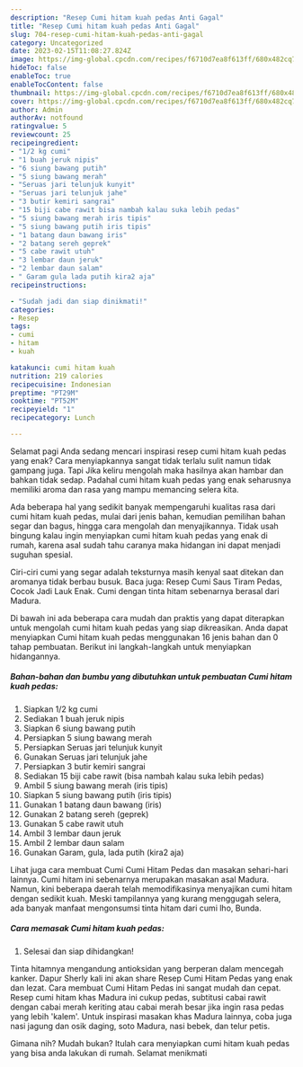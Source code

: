 ```yaml
---
description: "Resep Cumi hitam kuah pedas Anti Gagal"
title: "Resep Cumi hitam kuah pedas Anti Gagal"
slug: 704-resep-cumi-hitam-kuah-pedas-anti-gagal
category: Uncategorized
date: 2023-02-15T11:08:27.824Z
image: https://img-global.cpcdn.com/recipes/f6710d7ea8f613ff/680x482cq70/cumi-hitam-kuah-pedas-foto-resep-utama.jpg
hideToc: false
enableToc: true
enableTocContent: false
thumbnail: https://img-global.cpcdn.com/recipes/f6710d7ea8f613ff/680x482cq70/cumi-hitam-kuah-pedas-foto-resep-utama.jpg
cover: https://img-global.cpcdn.com/recipes/f6710d7ea8f613ff/680x482cq70/cumi-hitam-kuah-pedas-foto-resep-utama.jpg
author: Admin
authorAv: notfound
ratingvalue: 5
reviewcount: 25
recipeingredient:
- "1/2 kg cumi"
- "1 buah jeruk nipis"
- "6 siung bawang putih"
- "5 siung bawang merah"
- "Seruas jari telunjuk kunyit"
- "Seruas jari telunjuk jahe"
- "3 butir kemiri sangrai"
- "15 biji cabe rawit bisa nambah kalau suka lebih pedas"
- "5 siung bawang merah iris tipis"
- "5 siung bawang putih iris tipis"
- "1 batang daun bawang iris"
- "2 batang sereh geprek"
- "5 cabe rawit utuh"
- "3 lembar daun jeruk"
- "2 lembar daun salam"
- " Garam gula lada putih kira2 aja"
recipeinstructions:

- "Sudah jadi dan siap dinikmati!"
categories:
- Resep
tags:
- cumi
- hitam
- kuah

katakunci: cumi hitam kuah 
nutrition: 219 calories
recipecuisine: Indonesian
preptime: "PT29M"
cooktime: "PT52M"
recipeyield: "1"
recipecategory: Lunch

---
```



Selamat pagi Anda sedang mencari inspirasi resep cumi hitam kuah pedas yang enak? Cara menyiapkannya sangat tidak terlalu sulit namun tidak gampang juga. Tapi Jika keliru mengolah maka hasilnya akan hambar dan bahkan tidak sedap. Padahal cumi hitam kuah pedas yang enak seharusnya memiliki aroma dan rasa yang mampu memancing selera kita.


Ada beberapa hal yang sedikit banyak mempengaruhi kualitas rasa dari cumi hitam kuah pedas, mulai dari jenis bahan, kemudian pemilihan bahan segar dan bagus, hingga cara mengolah dan menyajikannya. Tidak usah bingung kalau ingin menyiapkan cumi hitam kuah pedas yang enak di rumah, karena asal sudah tahu caranya maka hidangan ini dapat menjadi suguhan spesial.

Ciri-ciri cumi yang segar adalah teksturnya masih kenyal saat ditekan dan aromanya tidak berbau busuk. Baca juga: Resep Cumi Saus Tiram Pedas, Cocok Jadi Lauk Enak. Cumi dengan tinta hitam sebenarnya berasal dari Madura.


Di bawah ini ada beberapa cara mudah dan praktis yang dapat diterapkan untuk mengolah cumi hitam kuah pedas yang siap dikreasikan. Anda dapat menyiapkan Cumi hitam kuah pedas menggunakan 16 jenis bahan dan 0 tahap pembuatan. Berikut ini langkah-langkah untuk menyiapkan hidangannya.

<!--inarticleads1-->

##### Bahan-bahan dan bumbu yang dibutuhkan untuk pembuatan Cumi hitam kuah pedas:

1. Siapkan 1/2 kg cumi
1. Sediakan 1 buah jeruk nipis
1. Siapkan 6 siung bawang putih
1. Persiapkan 5 siung bawang merah
1. Persiapkan Seruas jari telunjuk kunyit
1. Gunakan Seruas jari telunjuk jahe
1. Persiapkan 3 butir kemiri sangrai
1. Sediakan 15 biji cabe rawit (bisa nambah kalau suka lebih pedas)
1. Ambil 5 siung bawang merah (iris tipis)
1. Siapkan 5 siung bawang putih (iris tipis)
1. Gunakan 1 batang daun bawang (iris)
1. Gunakan 2 batang sereh (geprek)
1. Gunakan 5 cabe rawit utuh
1. Ambil 3 lembar daun jeruk
1. Ambil 2 lembar daun salam
1. Gunakan  Garam, gula, lada putih (kira2 aja)


Lihat juga cara membuat Cumi Cumi Hitam Pedas dan masakan sehari-hari lainnya. Cumi hitam ini sebenarnya merupakan masakan asal Madura. Namun, kini beberapa daerah telah memodifikasinya menyajikan cumi hitam dengan sedikit kuah. Meski tampilannya yang kurang menggugah selera, ada banyak manfaat mengonsumsi tinta hitam dari cumi lho, Bunda. 

<!--inarticleads2-->

##### Cara memasak Cumi hitam kuah pedas:


1. Selesai dan siap dihidangkan!

Tinta hitamnya mengandung antioksidan yang berperan dalam mencegah kanker. Dapur Sherly kali ini akan share Resep Cumi Hitam Pedas yang enak dan lezat. Cara membuat Cumi Hitam Pedas ini sangat mudah dan cepat. Resep cumi hitam khas Madura ini cukup pedas, subtitusi cabai rawit dengan cabai merah keriting atau cabai merah besar jika ingin rasa pedas yang lebih &#39;kalem&#39;. Untuk inspirasi masakan khas Madura lainnya, coba juga nasi jagung dan osik daging, soto Madura, nasi bebek, dan telur petis. 

Gimana nih? Mudah bukan? Itulah cara menyiapkan cumi hitam kuah pedas yang bisa anda lakukan di rumah. Selamat menikmati
